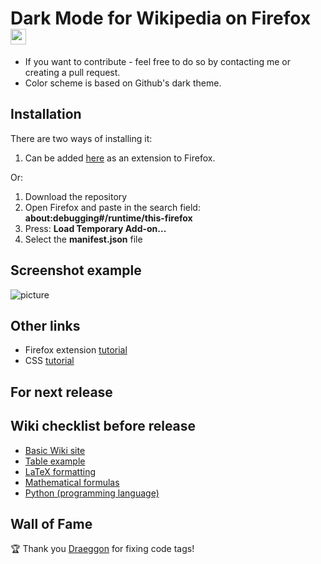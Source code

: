 # Dark Mode for Wikipedia on Firefox <img src="https://github.com/alfredhirschfeld/Dark-Mode-Wikipedia/blob/master/dark_wiki_icon.png" width="25" height="25">

* If you want to contribute - feel free to do so by contacting me or creating a pull request.
* Color scheme is based on Github's dark theme.

## Installation
There are two ways of installing it:
1. Can be added [here](https://addons.mozilla.org/sv-SE/firefox/addon/dark-mode-for-wikipedia/?utm_source=addons.mozilla.org&utm_medium=referral&utm_content=search) as an extension to Firefox.

Or:
1. Download the repository
2. Open Firefox and paste in the search field: **about:debugging#/runtime/this-firefox**
3. Press: **Load Temporary Add-on...**
4. Select the **manifest.json** file

## Screenshot example
![picture](https://github.com/alfredhirschfeld/Dark-Mode-Wikipedia/blob/master/screenshot.png)

## Other links

* Firefox extension [tutorial](https://www.youtube.com/watch?v=9NY3wx9iEzY&t=388s)
* CSS [tutorial](https://www.youtube.com/watch?v=1PnVor36_40&t=251s)

## For next release

## Wiki checklist before release

* [Basic Wiki site](https://en.wikipedia.org/wiki/Sweden)
* [Table example](https://en.wikipedia.org/wiki/List_of_countries_by_total_health_expenditure_per_capita)
* [LaTeX formatting](https://en.wikipedia.org/wiki/LaTeX)
* [Mathematical formulas](https://en.wikipedia.org/wiki/Fraction)
* [Python (programming language)](https://en.wikipedia.org/wiki/Python_(programming_language))

## Wall of Fame

🏆 Thank you [Draeggon](https://github.com/Draeggon) for fixing code tags!
